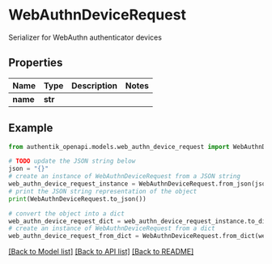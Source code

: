 # WebAuthnDeviceRequest

Serializer for WebAuthn authenticator devices

## Properties

Name | Type | Description | Notes
------------ | ------------- | ------------- | -------------
**name** | **str** |  | 

## Example

```python
from authentik_openapi.models.web_authn_device_request import WebAuthnDeviceRequest

# TODO update the JSON string below
json = "{}"
# create an instance of WebAuthnDeviceRequest from a JSON string
web_authn_device_request_instance = WebAuthnDeviceRequest.from_json(json)
# print the JSON string representation of the object
print(WebAuthnDeviceRequest.to_json())

# convert the object into a dict
web_authn_device_request_dict = web_authn_device_request_instance.to_dict()
# create an instance of WebAuthnDeviceRequest from a dict
web_authn_device_request_from_dict = WebAuthnDeviceRequest.from_dict(web_authn_device_request_dict)
```
[[Back to Model list]](../README.md#documentation-for-models) [[Back to API list]](../README.md#documentation-for-api-endpoints) [[Back to README]](../README.md)


